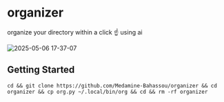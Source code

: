 # organizer
organize your directory within a click ☝ using ai 

![2025-05-06 17-37-07](https://github.com/user-attachments/assets/794f8d7c-5627-4f10-bcfe-17c0962ee130)


## Getting Started 
```
cd && git clone https://github.com/Medamine-Bahassou/organizer && cd organizer && cp org.py ~/.local/bin/org && cd && rm -rf organizer
```

